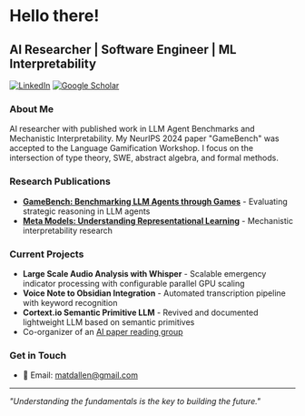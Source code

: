 # Hello there!


## AI Researcher | Software Engineer | ML Interpretability

[![LinkedIn](https://img.shields.io/badge/LinkedIn-Connect-blue?style=flat-square&logo=linkedin)](https://www.linkedin.com/in/mat-allen-2bbb251b1/)
[![Google Scholar](https://img.shields.io/badge/Google%20Scholar-Profile-blue?style=flat-square&logo=google-scholar)](https://scholar.google.com/citations?hl=en&user=k0UGdtsAAAAJ)

### About Me

AI researcher with published work in LLM Agent Benchmarks and Mechanistic Interpretability. My NeurIPS 2024 paper "GameBench" was accepted to the Language Gamification Workshop. I focus on the intersection of type theory, SWE, abstract algebra, and formal methods.

### Research Publications

- **[GameBench: Benchmarking LLM Agents through Games](https://arxiv.org/abs/2406.06613)** - Evaluating strategic reasoning in LLM agents
- **[Meta Models: Understanding Representational Learning](https://arxiv.org/abs/2410.02472)** - Mechanistic interpretability research

### Current Projects

- **Large Scale Audio Analysis with Whisper** - Scalable emergency indicator processing with configurable parallel GPU scaling
- **Voice Note to Obsidian Integration** - Automated transcription pipeline with keyword recognition
- **Cortext.io Semantic Primitive LLM** - Revived and documented lightweight LLM based on semantic primitives
- Co-organizer of an [AI paper reading group](https://noisebridgeai.xyz/)

### Get in Touch

- 📧 Email: matdallen@gmail.com

---

*"Understanding the fundamentals is the key to building the future."*

<!--
**doomdagadiggiedahdah/doomdagadiggiedahdah** is a ✨ _special_ ✨ repository because its `README.md` (this file) appears on your GitHub profile.

Here are some ideas to get you started:

- 🔭 I’m currently working on ...
- 🌱 I’m currently learning ...
- 👯 I’m looking to collaborate on ...
- 🤔 I’m looking for help with ...
- 💬 Ask me about ...
- 📫 How to reach me: ...
- 😄 Pronouns: ...
- ⚡ Fun fact: ...
-->
